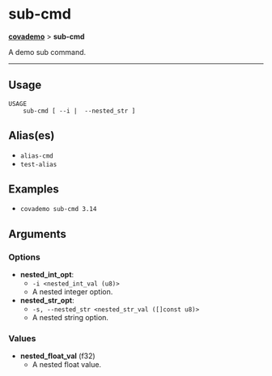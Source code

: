 # sub-cmd
__[covademo](./covademo.md)__ > __sub-cmd__

A demo sub command.

___

## Usage
```shell
USAGE
    sub-cmd [ --i |  --nested_str ]
```

## Alias(es)
- `alias-cmd`
- `test-alias`

## Examples

- `covademo sub-cmd 3.14`

## Arguments
### Options
- __nested_int_opt__:
    - `-i <nested_int_val (u8)>`
    - A nested integer option.
- __nested_str_opt__:
    - `-s, --nested_str <nested_str_val ([]const u8)>`
    - A nested string option.
### Values
- __nested_float_val__ (f32)
    - A nested float value.

